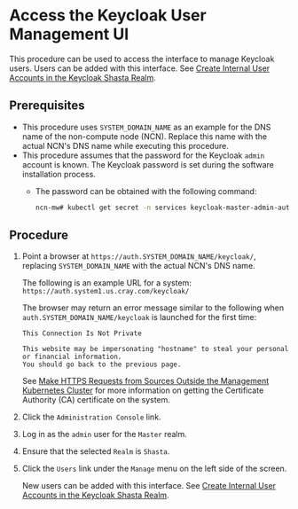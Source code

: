 # Access the Keycloak User Management UI

This procedure can be used to access the interface to manage Keycloak users. Users can be added with this interface.
See [Create Internal User Accounts in the Keycloak Shasta Realm](Create_Internal_User_Accounts_in_the_Keycloak_Shasta_Realm.md).

## Prerequisites

- This procedure uses `SYSTEM_DOMAIN_NAME` as an example for the DNS name of the non-compute node \(NCN\). Replace this name with the actual NCN's DNS name while executing this procedure.
- This procedure assumes that the password for the Keycloak `admin` account is known. The Keycloak password is set during the software installation process.
  - The password can be obtained with the following command:

      ```bash
      ncn-mw# kubectl get secret -n services keycloak-master-admin-auth --template={{.data.password}} | base64 --decode
      ```

## Procedure

1. Point a browser at `https://auth.SYSTEM_DOMAIN_NAME/keycloak/`, replacing `SYSTEM_DOMAIN_NAME` with the actual NCN's DNS name.

    The following is an example URL for a system: `https://auth.system1.us.cray.com/keycloak/`

    The browser may return an error message similar to the following when `auth.SYSTEM_DOMAIN_NAME/keycloak` is launched for the first time:

    ```text
    This Connection Is Not Private

    This website may be impersonating "hostname" to steal your personal or financial information.
    You should go back to the previous page.
    ```

    See [Make HTTPS Requests from Sources Outside the Management Kubernetes Cluster](Make_HTTPS_Requests_from_Sources_Outside_the_Management_Kubernetes_Cluster.md)
    for more information on getting the Certificate Authority \(CA\) certificate on the system.

1. Click the `Administration Console` link.

1. Log in as the `admin` user for the `Master` realm.

1. Ensure that the selected `Realm` is `Shasta`.

1. Click the `Users` link under the `Manage` menu on the left side of the screen.

    New users can be added with this interface. See [Create Internal User Accounts in the Keycloak Shasta Realm](Create_Internal_User_Accounts_in_the_Keycloak_Shasta_Realm.md).
